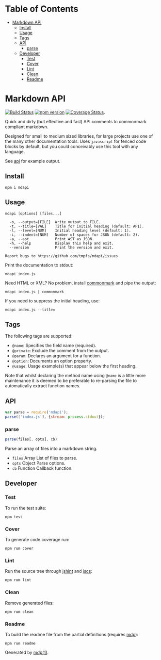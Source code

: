 Table of Contents
=================

* [Markdown API](#markdown-api)
  * [Install](#install)
  * [Usage](#usage)
  * [Tags](#tags)
  * [API](#api)
    * [parse](#parse)
  * [Developer](#developer)
    * [Test](#test)
    * [Cover](#cover)
    * [Lint](#lint)
    * [Clean](#clean)
    * [Readme](#readme)

Markdown API
============

[<img src="https://travis-ci.org/tmpfs/mdapi.svg?v=2" alt="Build Status">](https://travis-ci.org/tmpfs/mdapi)
[<img src="http://img.shields.io/npm/v/mdapi.svg?v=2" alt="npm version">](https://npmjs.org/package/mdapi)
[<img src="https://coveralls.io/repos/tmpfs/mdapi/badge.svg?branch=master&service=github&v=2" alt="Coverage Status">](https://coveralls.io/github/tmpfs/mdapi?branch=master).

Quick and dirty (but effective and fast) API comments to commonmark compliant markdown.

Designed for small to medium sized libraries, for large projects use one of the many other documentation tools. Uses `javascript` for fenced code blocks by default, but you could conceivably use this tool with any language.

See [api](#api) for example output.

## Install

```
npm i mdapi
```

## Usage

```
mdapi [options] [files...]

  -o, --output=[FILE]  Write output to FILE.
  -t, --title=[VAL]    Title for initial heading (default: API).
  -l, --level=[NUM]    Initial heading level (default: 1).
  -i, --indent=[NUM]   Number of spaces for JSON (default: 2).
  -a, --ast            Print AST as JSON.
  -h, --help           Display this help and exit.
  --version            Print the version and exit.

Report bugs to https://github.com/tmpfs/mdapi/issues
```

Print the documentation to stdout:

```
mdapi index.js
```

Need HTML or XML? No problem, install [commonmark](https://github.com/jgm/commonmark.js) and pipe the output:

```
mdapi index.js | commonmark
```

If you need to suppress the initial heading, use:

```
mdapi index.js --title=
```

## Tags

The following tags are supported:

* `@name`: Specifies the field name (required).
* `@private`: Exclude the comment from the output.
* `@param`: Declares an argument for a function.
* `@option`: Documents an option property.
* `@usage`: Usage example(s) that appear below the first heading.

Note that whilst declaring the method name using `@name` is a little more maintenance it is deemed to be preferable to re-parsing the file to automatically extract function names.

## API

```javascript
var parse = require('mdapi');
parse(['index.js'], {stream: process.stdout});
```

### parse

```javascript
parse(files[, opts], cb)
```

Parse an array of files into a markdown string.

* `files` Array List of files to parse.
* `opts` Object Parse options.
* `cb` Function Callback function.

## Developer

### Test

To run the test suite:

```
npm test
```

### Cover

To generate code coverage run:

```
npm run cover
```

### Lint

Run the source tree through [jshint](http://jshint.com) and [jscs](http://jscs.info):

```
npm run lint
```

### Clean

Remove generated files:

```
npm run clean
```

### Readme

To build the readme file from the partial definitions (requires [mdp](https://github.com/tmpfs/mdp)):

```
npm run readme
```

Generated by [mdp(1)](https://github.com/tmpfs/mdp).

[jshint]: http://jshint.com
[jscs]: http://jscs.info
[commonmark]: https://github.com/jgm/commonmark.js
[mdp]: https://github.com/tmpfs/mdp
